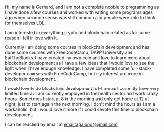 Hi, my name is Gerhard, and I am not a complete noobie to programming as I have done a few courses and worked with writing some programs ages ago when common sense was still common and people were able to think for themselves LOL.

I am interested in everything crypto and blockchain related as for some reason I fell in love with it.

Currently I am doing some courses in blockchain development and has done some courses with FreeCodeCamp, DAPP University and EatTheBlocks. I have created my own coin and love to learn more about blockchain development as I have a few ideas that I would love to see the light when I have enough knowledge. I have completed some full-stack-developer courses with FreeCodeCamp, but my interest are more in blockchain development.

I would love to do blockchain development full-time as I currently have very limited time as I am currently employed in the health sector and work crazy hours. Sometimes I start at 8 in the morning and only get home at 12 at night, just to start again the next morning. I don't mind the hours as I am a workaholic, but I would love it more if I could devote this time to blockchain development.

I can be reached by email at emailtagalong@gmail.com
